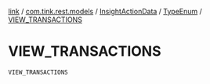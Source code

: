 [link](../../../index.md) / [com.tink.rest.models](../../index.md) / [InsightActionData](../index.md) / [TypeEnum](index.md) / [VIEW_TRANSACTIONS](./-v-i-e-w_-t-r-a-n-s-a-c-t-i-o-n-s.md)

# VIEW_TRANSACTIONS

`VIEW_TRANSACTIONS`